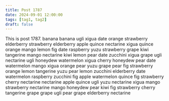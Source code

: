 ```yaml
---
title: Post 1787
date: 2024-09-01 12:00:00
tags: [tag1, tag2]
draft: false
---
```

This is post 1787.
banana
banana
ugli
xigua
date
orange
strawberry
elderberry
strawberry
elderberry
apple
quince
nectarine
xigua
quince
orange
mango
lemon
fig
date
raspberry
yuzu
strawberry
grape
kiwi
tangerine
mango
nectarine
kiwi
lemon
pear
date
zucchini
xigua
grape
ugli
nectarine
ugli
honeydew
watermelon
xigua
cherry
honeydew
pear
date
watermelon
mango
xigua
orange
pear
yuzu
grape
pear
fig
strawberry
orange
lemon
tangerine
yuzu
pear
lemon
zucchini
elderberry
date
watermelon
raspberry
zucchini
fig
apple
watermelon
quince
fig
strawberry
cherry
nectarine
nectarine
apple
quince
ugli
yuzu
nectarine
xigua
mango
strawberry
nectarine
mango
honeydew
pear
kiwi
fig
strawberry
cherry
tangerine
grape
grape
ugli
pear
grape
elderberry
nectarine
